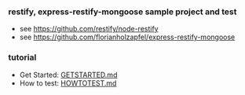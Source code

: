 ### restify, express-restify-mongoose sample project and test
- see https://github.com/restify/node-restify
- see https://github.com/florianholzapfel/express-restify-mongoose

### tutorial
- Get Started: [GETSTARTED.md](./GETSTARTED.md)
- How to test: [HOWTOTEST.md](./HOWTOTEST.md)

